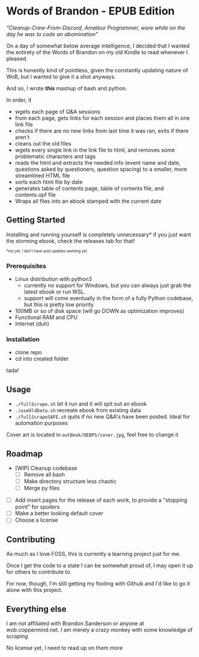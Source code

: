 # Words of Brandon - EPUB Edition

*"Cleanup-Crew-From-Discord, Amateur Programmer, wore white on the day he was to code an abomination"*

On a day of somewhat below average intelligence, I decided that I wanted the entirety of the Words of Brandon on my old Kindle to read whenever I pleased.

This is honestly kind of pointless, given the constantly updating nature of WoB, but I wanted to give it a shot anyways.

And so, I wrote ***this*** mashup of bash and python.

In order, it
* wgets each page of Q&A sessions
* from each page, gets links for each session and places them all in one link file
* checks if there are no new links from last time it was ran, exits if there aren't
* cleans out the old files
* wgets every single link in the link file to html, and removes some problematic characters and tags
* reads the html and extracts the needed info (event name and date, questions asked by questioners, question spacing) to a smaller, more streamlined HTML file
* sorts each html file by date
* generates table of contents page, table of contents file, and contents.opf file
* Wraps all files into an ebook stamped with the current date

## Getting Started

Installing and running yourself is completely unnecessary* if you just want the storming ebook, check the releases tab for that!

<sup><sub>*not yet, I don't have auto updates working yet</sub></sup>

### Prerequisites 

* Linux distribution with python3
    * currently no support for Windows, but you can always just grab the latest ebook or run WSL.
    * support will come eventually in the form of a fully Python codebase, but this is pretty low priority
* 100MB or so of disk space (will go DOWN as optimization improves)
* Functional RAM and CPU
* Internet (duh)

### Installation

* clone repo
* cd into created folder

tada!

## Usage

* `./fullScrape.sh` let it run and it will spit out an ebook
* `./useOldData.sh` recreate ebook from existing data
* `./fullScrapeSAFE.sh` quits if no new Q&A's have been posted. Ideal for automation purposes

Cover art is located in `outBook/OEBPS/cover.jpg`, feel free to change it
## Roadmap

- [WIP] Cleanup codebase
    - [ ] Remove all bash
    - [ ] Make directory structure less chaotic
    - [ ] Merge py files 
- [ ] Add insert pages for the release of each work, to provide a "stopping point" for spoilers
- [ ] Make a better looking default cover
- [ ] Choose a license

## Contributing

As much as I love FOSS, this is currently a learning project just for me.

Once I get the code to a state I can be somewhat proud of, I may open it up for others to contribute to.

For now, though, I'm still getting my footing with Github and I'd like to go it alone with this project.

## Everything else

I am not affiliated with Brandon Sanderson or anyone at wob.coppermind.net. I am merely a crazy monkey with some knowledge of scraping

No license yet, I need to read up on them more